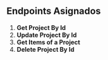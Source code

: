 ## Endpoints Asignados

1. **Get Project By Id**
2. **Update Project By Id**
3. **Get Items of a Project**
4. **Delete Project By Id**
